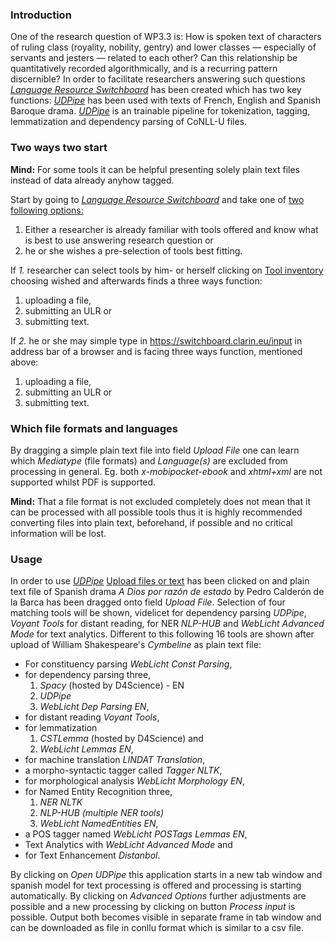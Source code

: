 <h3>Introduction</h3>
<p>One of the research question of WP3.3 is: How is spoken text of characters of ruling class (royality, nobility, gentry) and lower classes — especially of servants and jesters — related to each other? Can this relationship be quantitatively recorded algorithmically, and is a recurring pattern discernible? In order to facilitate researchers answering such questions <a href="https://switchboard.clarin.eu/tools" target="_blank">
<i>Language Resource Switchboard</i></a> has been created which has two key functions:
<a href="http://ufal.mff.cuni.cz/udpipe" target="_blank">
<i>UDPipe</i></a> has been used with texts of French, English and Spanish Baroque drama. <a href="http://ufal.mff.cuni.cz/udpipe" target="_blank">
<i>UDPipe</i></a> is an trainable pipeline for tokenization, tagging, lemmatization and dependency parsing of CoNLL-U files.</p> 
<h3>Two ways two start</h3>
<p>
<b>Mind:</b> For some tools it can be helpful presenting solely plain text files instead of data already anyhow tagged.</p>
<p>Start by going to <a href="https://switchboard.clarin.eu" target="_blank">
<i>Language Resource Switchboard</i></a> and take one of <a href="images/00switchboardHomepage.png" target="_blank">two following options:</a></p>
<ol>
<li>Either a researcher is already familiar with tools offered and know what is best to use answering research question or</li>
<li>he or she wishes a pre-selection of tools best fitting.</li>
</ol>
<p>If <i>1.</i> researcher can select tools by him- or herself clicking on <a href="https://switchboard.clarin.eu/tools" target="_blank">Tool inventory</a> choosing wished and afterwards finds a three ways function:</p>
<ol>
<li>uploading a file,</li>
<li>submitting an ULR or </li>
<li>submitting text.</li>
</ol>
<p>If <i>2.</i> he or she may simple type in <a href="https://switchboard.clarin.eu/input" target="_blank">https://switchboard.clarin.eu/input</a> in address bar of a browser and is facing three ways function, mentioned above:</p>
<ol>
<li>uploading a file,</li>
<li>submitting an ULR or </li>
<li>submitting text.</li>
</ol>
<h3>Which file formats and languages</h3>
<p>By dragging a simple plain text file into field <i>Upload File</i> one can learn which <i>Mediatype</i> (file formats) and <i>Language(s)</i> are excluded from processing in general. Eg. both <i>x-mobipocket-ebook</i> and <i>xhtml+xml</i> are not supported whilst PDF is supported.</p>
<p>
<b>Mind:</b> That a file format is not excluded completely does not mean that it can be processed with all possible tools thus it is highly recommended converting files into plain text, beforehand, if possible and no critical information will be lost.</p>
<h3>Usage</h3>
<p>In order to use <a href="http://ufal.mff.cuni.cz/udpipe" target="_blank">
<i>UDPipe</i></a> <a href="https://switchboard.clarin.eu/input" target="_blank">Upload files or text</a> has been clicked on and plain text file of Spanish drama <i>A Dios por razón de estado</i> by Pedro Calderón de la Barca has been dragged onto field <i>Upload File</i>. Selection of four matching tools will be shown, videlicet for dependency parsing <i>UDPipe</i>, <i>Voyant Tools</i> for distant reading, for NER <i>NLP-HUB</i> and <i>WebLicht Advanced Mode</i> for text analytics. Different to this following 16 tools are shown after upload of William Shakespeare's <i>Cymbeline</i> as plain text file:</p>
<ul>
<li>For constituency parsing <i>WebLicht Const Parsing</i>,</li>
<li>for dependency parsing three,
<ol>
<li><i>Spacy</i> (hosted by D4Science) - EN</li>
<li><i>UDPipe</i></li>
<li><i>WebLicht Dep Parsing EN</i>,</li>
</ol>
</li>
<li>for distant reading <i>Voyant Tools</i>,</li>
<li>for lemmatization
<ol>
<li><i>CSTLemma</i> (hosted by D4Science) and</li>
<li><i>WebLicht Lemmas EN</i>,</li>
</ol>
</li>
<li>for machine translation <i>LINDAT Translation</i>,</li>
<li>a morpho-syntactic tagger called <i>Tagger NLTK</i>,</li>
<li>for morphological analysis <i>WebLicht Morphology EN</i>,</li>
<li>for Named Entity Recognition three,
<ol>
<li><i>NER NLTK</i></li>
<li><i>NLP-HUB (multiple NER tools)</i></li>
<li><i>WebLicht NamedEntities EN</i>,</li>
</ol>
</li>
<li>a POS tagger named <i>WebLicht POSTags Lemmas EN</i>,</li>
<li>Text Analytics with <i>WebLicht Advanced Mode</i> and</li>
<li>for Text Enhancement <i>Distanbol</i>.</li>
</ul>
<p>By clicking on <i>Open</i> <i>UDPipe</i> this application starts in a new tab window and spanish model for text processing is offered and processing is starting automatically. By clicking on <i>Advanced Options</i> further adjustments are possible and a new processing by clicking on button <i>Process input</i> is possible. Output both becomes visible in separate frame in tab window and can be downloaded as file in conllu format which is similar to a csv file.</p>